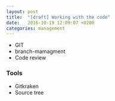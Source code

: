 ```yaml
---
layout: post
title:  "[draft] Working with the code"
date:   2016-10-19 12:09:07 +0200
categories: management
---
```


* GIT
* branch-mamagment
* Code review

### Tools
* Gitkraken
* Source tree
